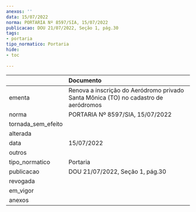 ```yaml
---
anexos: ''
data: 15/07/2022
norma: PORTARIA Nº 8597/SIA, 15/07/2022
publicacao: DOU 21/07/2022, Seção 1, pág.30
tags:
- portaria
tipo_normatico: Portaria
hide: 
- toc 
 
---
```


|                    | Documento                                                                           |
|:-------------------|:------------------------------------------------------------------------------------|
| ementa             | Renova a inscrição do Aeródromo privado Santa Mônica (TO) no cadastro de aeródromos |
| norma              | PORTARIA Nº 8597/SIA, 15/07/2022                                                    |
| tornada_sem_efeito |                                                                                     |
| alterada           |                                                                                     |
| data               | 15/07/2022                                                                          |
| outros             |                                                                                     |
| tipo_normatico     | Portaria                                                                            |
| publicacao         | DOU 21/07/2022, Seção 1, pág.30                                                     |
| revogada           |                                                                                     |
| em_vigor           |                                                                                     |
| anexos             |                                                                                     |
